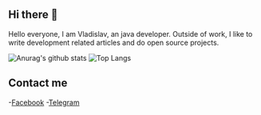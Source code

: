 ## Hi there 👋

Hello everyone, I am Vladislav, an java developer. Outside of work, I like to write development related articles and do open source projects.

![Anurag's github stats](https://github-readme-stats.vercel.app/api?username=hexhoc&show_icons=true)
![Top Langs](https://github-readme-stats.vercel.app/api/top-langs/?username=hexhoc&hide=TeX&layout=compact)

## Contact me
-[Facebook](https://www.facebook.com/hexhoc)
-[Telegram](https://telegram.me/zhuravskiy_v)
